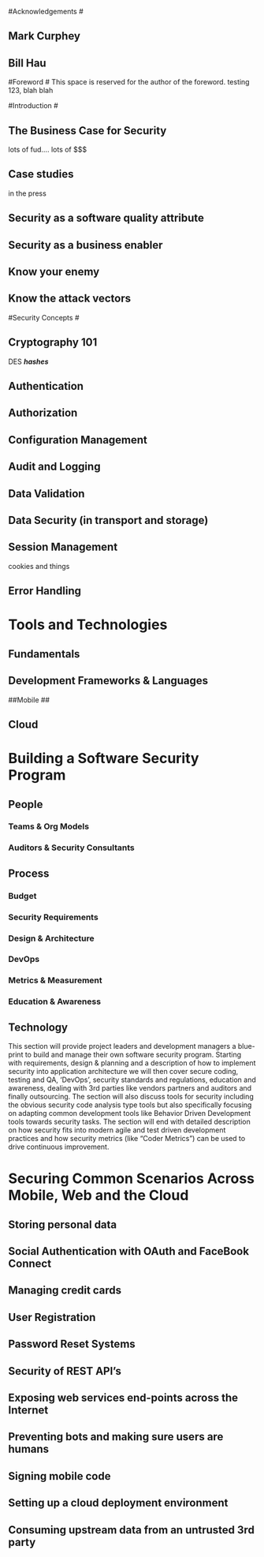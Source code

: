 #Acknowledgements #
## Mark Curphey ##
## Bill Hau ##

#Foreword #
This space is reserved for the author of the foreword. 
testing 123, blah blah 

#Introduction #
## The Business Case for Security ##
lots of fud…. lots of $$$ 
## Case studies ##
in the press
## Security as a software quality attribute
## Security as a business enabler
## Know your enemy
## Know the attack vectors

#Security Concepts #
## Cryptography 101 ##
DES
***hashes***
## Authentication
## Authorization
## Configuration Management
## Audit and Logging
## Data Validation
## Data Security (in transport and storage)
## Session Management ##
cookies
and things
## Error Handling

# Tools and Technologies #
## Fundamentals ##
## Development Frameworks & Languages ##
##Mobile ##
## Cloud ##


# Building a Software Security Program #
## People ##
### Teams & Org Models ###
### Auditors & Security Consultants ###
## Process ##
### Budget ###
### Security Requirements ###
### Design & Architecture ###
### DevOps ###
### Metrics & Measurement ###
### Education & Awareness ###
## Technology ##

This section will provide project leaders and development managers a blue-print to build and manage their own software security program. Starting with requirements, design & planning and a description of how to implement security into application architecture we will then cover secure coding, testing and QA, ‘DevOps’, security standards and regulations, education and awareness, dealing with 3rd parties like vendors partners and auditors and finally outsourcing. The section will also discuss tools for security including the obvious security code analysis type tools but also specifically focusing on adapting common development tools like Behavior Driven Development tools towards security tasks. The section will end with detailed description on how security fits into modern agile and test driven development practices and how security metrics (like “Coder Metrics”) can be used to drive continuous improvement.



# Securing Common Scenarios Across Mobile, Web and the Cloud #
## Storing personal data ##
## Social Authentication with OAuth and FaceBook Connect
## Managing credit cards ##
## User Registration ##
## Password Reset Systems ##
## Security of REST API’s ##
## Exposing web services end-points across the Internet ##
## Preventing bots and making sure users are humans ##
## Signing mobile code ##
## Setting up a cloud deployment environment ##
## Consuming upstream data from an untrusted 3rd party ##


